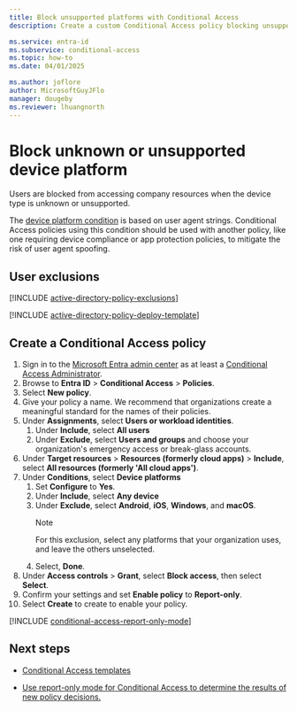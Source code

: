 ```yaml
---
title: Block unsupported platforms with Conditional Access
description: Create a custom Conditional Access policy blocking unsupported platforms.

ms.service: entra-id
ms.subservice: conditional-access
ms.topic: how-to
ms.date: 04/01/2025

ms.author: joflore
author: MicrosoftGuyJFlo
manager: dougeby
ms.reviewer: lhuangnorth
---
```

# Block unknown or unsupported device platform

Users are blocked from accessing company resources when the device type is unknown or unsupported.

The [device platform condition](concept-conditional-access-conditions.md#device-platforms) is based on user agent strings. Conditional Access policies using this condition should be used with another policy, like one requiring device compliance or app protection policies, to mitigate the risk of user agent spoofing.

## User exclusions
[!INCLUDE [active-directory-policy-exclusions](~/includes/entra-policy-exclude-user.md)]

[!INCLUDE [active-directory-policy-deploy-template](~/includes/entra-policy-deploy-template.md)]

## Create a Conditional Access policy

1. Sign in to the [Microsoft Entra admin center](https://entra.microsoft.com) as at least a [Conditional Access Administrator](../role-based-access-control/permissions-reference.md#conditional-access-administrator).
1. Browse to **Entra ID** > **Conditional Access** > **Policies**.
1. Select **New policy**.
1. Give your policy a name. We recommend that organizations create a meaningful standard for the names of their policies.
1. Under **Assignments**, select **Users or workload identities**.
   1. Under **Include**, select **All users**
   1. Under **Exclude**, select **Users and groups** and choose your organization's emergency access or break-glass accounts.
1. Under **Target resources** > **Resources (formerly cloud apps)** > **Include**, select **All resources (formerly 'All cloud apps')**.
1. Under **Conditions**, select **Device platforms**
   1. Set **Configure** to **Yes**.
   1. Under **Include**, select **Any device**
   1. Under **Exclude**, select **Android**, **iOS**, **Windows**, and **macOS**.
      > [!NOTE]
      > For this exclusion, select any platforms that your organization uses, and leave the others unselected.
   1. Select, **Done**.
1. Under **Access controls** > **Grant**, select **Block access**, then select **Select**.
1. Confirm your settings and set **Enable policy** to **Report-only**.
1. Select **Create** to create to enable your policy.

[!INCLUDE [conditional-access-report-only-mode](../../includes/conditional-access-report-only-mode.md)]

## Next steps

- [Conditional Access templates](concept-conditional-access-policy-common.md)

- [Use report-only mode for Conditional Access to determine the results of new policy decisions.](concept-conditional-access-report-only.md)
